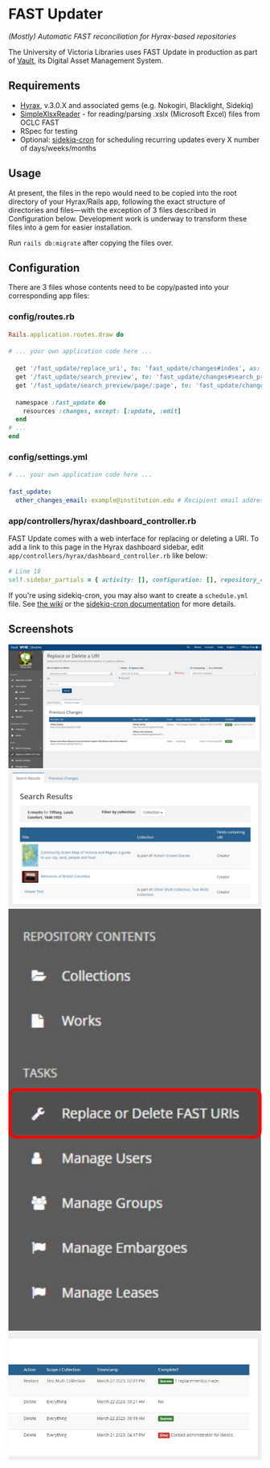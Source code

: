 # FAST Updater
*(Mostly) Automatic FAST reconciliation for Hyrax-based repositories*

The University of Victoria Libraries uses FAST Update in production as part of [Vault](https://vault.library.uvic.ca/), its Digital Asset Management System.

## Requirements
* [Hyrax](https://github.com/samvera/hyrax), v.3.0.X and associated gems (e.g. Nokogiri, Blacklight, Sidekiq)
* [SimpleXlsxReader](https://github.com/woahdae/simple_xlsx_reader) - for reading/parsing .xslx (Microsoft Excel) files from OCLC FAST
* RSpec for testing
* Optional: [sidekiq-cron](https://github.com/sidekiq-cron/sidekiq-cron) for scheduling recurring updates every X number of days/weeks/months

## Usage
At present, the files in the repo would need to be copied into the root directory of your Hyrax/Rails app, following the exact structure of directories and files—with the exception of 3 files described in Configuration below. Development work is underway to transform these files into a gem for easier installation.

Run `rails db:migrate` after copying the files over.

## Configuration

There are 3 files whose contents need to be copy/pasted into your corresponding app files:

### config/routes.rb

```ruby
Rails.application.routes.draw do

# ... your own application code here ...

  get '/fast_update/replace_uri', to: 'fast_update/changes#index', as: :fast_update_replace_uri
  get '/fast_update/search_preview', to: 'fast_update/changes#search_preview', as: :fast_update_search_preview
  get '/fast_update/search_preview/page/:page', to: 'fast_update/changes#search_preview'

  namespace :fast_update do
    resources :changes, except: [:update, :edit]
  end
# ...
end
```

### config/settings.yml
```yaml
# ... your own application code here ...

fast_update:
  other_changes_email: example@institution.edu # Recipient email address for obsolete/deprecated headings goes here

```

### app/controllers/hyrax/dashboard_controller.rb
FAST Update comes with a web interface for replacing or deleting a URI. To add a link to this page in the Hyrax dashboard sidebar, edit `app/controllers/hyrax/dashboard_controller.rb` like below:

```ruby
# Line 18
self.sidebar_partials = { activity: [], configuration: [], repository_content: [], tasks: ["hyrax/dashboard/sidebar/replace_or_delete_fast_uris"] }
```

If you're using sidekiq-cron, you may also want to create a `schedule.yml` file. See [the wiki](https://github.com/UVicLibrary/fast_update/wiki/New-and-Modified-Headings#scheduling-updates-with-sidekiq-cron) or the [sidekiq-cron documentation](https://github.com/sidekiq-cron/sidekiq-cron#getting-started) for more details.

## Screenshots
![The user interface for selecting Fast URIs to replace or delete in the repository. The Hyrax dashboard sidebar is on the left. In the middle are 3 form fields: one for selecting the URI to delete or replace, the second for selecting the action (replace or delete), the third for selecting whether to apply the change to the whole repository or to a single collection only.](https://raw.githubusercontent.com/UVicLibrary/fast_update/main/docs/replace_or_delete_fast_uris.jpg)
![Fast Update can search your repository for works that contain a specific URI. This image shows a table of search results for an example search for "Tiffany, Louis Comfort, 1848-1933". Results can be filtered by collection.](https://raw.githubusercontent.com/UVicLibrary/fast_update/main/docs/search_results.jpg)
![The sidebar link to the Fast Update page for replacing or deleting URIs from a repository.](https://raw.githubusercontent.com/UVicLibrary/fast_update/main/docs/sidebar_link.png)
![Possible status messages for jobs that replace or delete URIs from the repository. When a URI has been successfully replaced, the message says, "Success: X number of replacements made". When a URI has been successfully deleted, the message reads "Success". When an error occurs, the message says, "Error: contact administrator for details".](https://raw.githubusercontent.com/UVicLibrary/fast_update/main/docs/status_messages.jpg)
